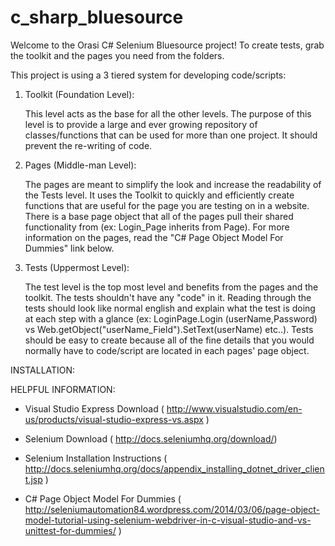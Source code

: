 c_sharp_bluesource
==================
Welcome to the Orasi C# Selenium Bluesource project!  To create tests, grab the toolkit and the pages you need from the folders.  

This project is using a 3 tiered system for developing code/scripts:

  1) Toolkit (Foundation Level):
  
      This level acts as the base for all the other levels.  The purpose of this level is to provide a large and ever
      growing repository of classes/functions that can be used for more than one project.  It should prevent the 
      re-writing of code.
  
  2) Pages (Middle-man Level):
  
      The pages are meant to simplify the look and increase the readability of the Tests level.  It uses the Toolkit to
      quickly and efficiently create functions that are useful for the page you are testing on in a website.  There is a
      base page object that all of the pages pull their shared functionality from (ex: Login_Page inherits from Page).
      For more information on the pages, read the "C# Page Object Model For Dummies" link below.
  
  3) Tests (Uppermost Level):
  
      The test level is the top most level and benefits from the pages and the toolkit.  The tests shouldn't have any 
      "code" in it.  Reading through the tests should look like normal english and explain what the test is doing at
      each step with a glance (ex: LoginPage.Login (userName,Password) vs Web.getObject("userName_Field").SetText(userName) etc..).
      Tests should be easy to create because all of the fine details that you would normally have to code/script
      are located in each pages' page object.
      
INSTALLATION:


HELPFUL INFORMATION:

  * Visual Studio Express Download ( http://www.visualstudio.com/en-us/products/visual-studio-express-vs.aspx )

  * Selenium Download ( http://docs.seleniumhq.org/download/)

  * Selenium Installation Instructions ( http://docs.seleniumhq.org/docs/appendix_installing_dotnet_driver_client.jsp )

  * C# Page Object Model For Dummies ( http://seleniumautomation84.wordpress.com/2014/03/06/page-object-model-tutorial-using-selenium-webdriver-in-c-visual-studio-and-vs-unittest-for-dummies/ )
